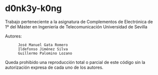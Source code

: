 # d0nk3y-k0ng

Trabajo perteneciente a la asignatura de Complementos de Electrónica de 1º del Máster en Ingeniería de Telecomunicación
Universidad de Sevilla

Autores:

          José Manuel Gata Romero
          Ildefonso Jiménez Silva
          Guillermo Palomino Lozano
          
Queda prohibido una reproducción total o parcial de este código sin la autorización expresa de cada uno de los autores.
